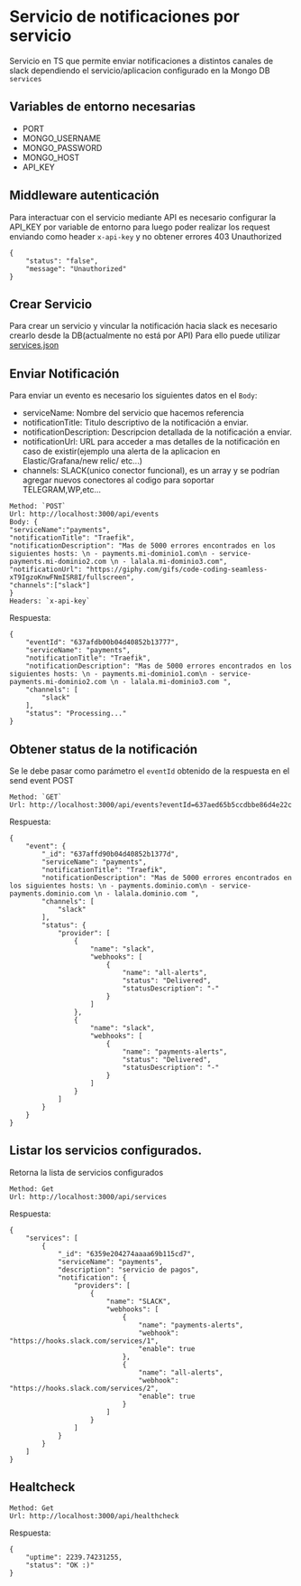 # Servicio de notificaciones por servicio
Servicio en TS que permite enviar notificaciones a distintos canales de slack dependiendo el servicio/aplicacion configurado en la Mongo DB `services`

## Variables de entorno necesarias
   - PORT
   - MONGO_USERNAME
   - MONGO_PASSWORD
   - MONGO_HOST
   - API_KEY

## Middleware autenticación
Para interactuar con el servicio mediante API es necesario configurar la API_KEY por variable de entorno para luego poder realizar los request enviando como header `x-api-key` y no obtener errores 403 Unauthorized
```
{
    "status": "false",
    "message": "Unauthorized"
}
```

## Crear Servicio
Para crear un servicio y vincular la notificación hacia slack es necesario crearlo desde la DB(actualmente no está por API)
Para ello puede utilizar [services.json](./init/services.json)

## Enviar Notificación
Para enviar un evento es necesario los siguientes datos en el `Body`:

- serviceName: Nombre del servicio que hacemos referencia
- notificationTitle: Titulo descriptivo de la notificación a enviar.
- notificationDescription: Descripcion detallada de la notificación a enviar.
- notificationUrl: URL para acceder a mas detalles de la notificación en caso de existir(ejemplo una alerta de la aplicacion en Elastic/Grafana/new relic/ etc...)
- channels: SLACK(unico conector funcional), es un array y se podrían agregar nuevos conectores al codigo para soportar TELEGRAM,WP,etc...
```
Method: `POST`
Url: http://localhost:3000/api/events
Body: {
"serviceName":"payments",
"notificationTitle": "Traefik",
"notificationDescription": "Mas de 5000 errores encontrados en los siguientes hosts: \n - payments.mi-dominio1.com\n - service-payments.mi-dominio2.com \n - lalala.mi-dominio3.com",
"notificationUrl": "https://giphy.com/gifs/code-coding-seamless-xT9IgzoKnwFNmISR8I/fullscreen",
"channels":["slack"]
}
Headers: `x-api-key`
```

Respuesta:
```
{
    "eventId": "637afdb00b04d40852b13777",
    "serviceName": "payments",
    "notificationTitle": "Traefik",
    "notificationDescription": "Mas de 5000 errores encontrados en los siguientes hosts: \n - payments.mi-dominio1.com\n - service-payments.mi-dominio2.com \n - lalala.mi-dominio3.com ",
    "channels": [
        "slack"
    ],
    "status": "Processing..."
}
```
## Obtener status de la notificación
Se le debe pasar como parámetro el `eventId` obtenido de la respuesta en el send event POST
```
Method: `GET`
Url: http://localhost:3000/api/events?eventId=637aed65b5ccdbbe86d4e22c
```
Respuesta:
```
{
    "event": {
        "_id": "637affd90b04d40852b1377d",
        "serviceName": "payments",
        "notificationTitle": "Traefik",
        "notificationDescription": "Mas de 5000 errores encontrados en los siguientes hosts: \n - payments.dominio.com\n - service-payments.dominio.com \n - lalala.dominio.com ",
        "channels": [
            "slack"
        ],
        "status": {
            "provider": [
                {
                    "name": "slack",
                    "webhooks": [
                        {
                            "name": "all-alerts",
                            "status": "Delivered",
                            "statusDescription": "-"
                        }
                    ]
                },
                {
                    "name": "slack",
                    "webhooks": [
                        {
                            "name": "payments-alerts",
                            "status": "Delivered",
                            "statusDescription": "-"
                        }
                    ]
                }
            ]
        }
    }
}
```


## Listar los servicios configurados.
Retorna la lista de servicios configurados
```
Method: Get
Url: http://localhost:3000/api/services
```
Respuesta:
```
{
    "services": [
        {
            "_id": "6359e204274aaaa69b115cd7",
            "serviceName": "payments",
            "description": "servicio de pagos",
            "notification": {
                "providers": [
                    {
                        "name": "SLACK",
                        "webhooks": [
                            {
                                "name": "payments-alerts",
                                "webhook": "https://hooks.slack.com/services/1",
                                "enable": true
                            },
                            {
                                "name": "all-alerts",
                                "webhook": "https://hooks.slack.com/services/2",
                                "enable": true
                            }
                        ]
                    }
                ]
            }
        }
    ]
}
```


## Healtcheck
```
Method: Get
Url: http://localhost:3000/api/healthcheck
```

Respuesta:
```
{
    "uptime": 2239.74231255,
    "status": "OK :)"
}
```
